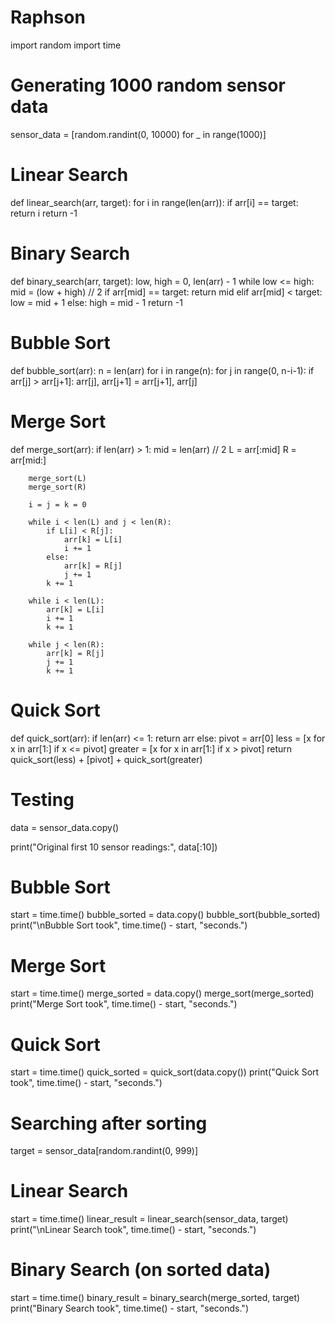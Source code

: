 # Raphson
import random
import time

# Generating 1000 random sensor data
sensor_data = [random.randint(0, 10000) for _ in range(1000)]

# Linear Search
def linear_search(arr, target):
    for i in range(len(arr)):
        if arr[i] == target:
            return i
    return -1

# Binary Search
def binary_search(arr, target):
    low, high = 0, len(arr) - 1
    while low <= high:
        mid = (low + high) // 2
        if arr[mid] == target:
            return mid
        elif arr[mid] < target:
            low = mid + 1
        else:
            high = mid - 1
    return -1

# Bubble Sort
def bubble_sort(arr):
    n = len(arr)
    for i in range(n):
        for j in range(0, n-i-1):
            if arr[j] > arr[j+1]:
                arr[j], arr[j+1] = arr[j+1], arr[j]

# Merge Sort
def merge_sort(arr):
    if len(arr) > 1:
        mid = len(arr) // 2
        L = arr[:mid]
        R = arr[mid:]
        
        merge_sort(L)
        merge_sort(R)
        
        i = j = k = 0
        
        while i < len(L) and j < len(R):
            if L[i] < R[j]:
                arr[k] = L[i]
                i += 1
            else:
                arr[k] = R[j]
                j += 1
            k += 1
        
        while i < len(L):
            arr[k] = L[i]
            i += 1
            k += 1
            
        while j < len(R):
            arr[k] = R[j]
            j += 1
            k += 1

# Quick Sort
def quick_sort(arr):
    if len(arr) <= 1:
        return arr
    else:
        pivot = arr[0]
        less = [x for x in arr[1:] if x <= pivot]
        greater = [x for x in arr[1:] if x > pivot]
        return quick_sort(less) + [pivot] + quick_sort(greater)

# Testing
data = sensor_data.copy()

print("Original first 10 sensor readings:", data[:10])

# Bubble Sort
start = time.time()
bubble_sorted = data.copy()
bubble_sort(bubble_sorted)
print("\nBubble Sort took", time.time() - start, "seconds.")

# Merge Sort
start = time.time()
merge_sorted = data.copy()
merge_sort(merge_sorted)
print("Merge Sort took", time.time() - start, "seconds.")

# Quick Sort
start = time.time()
quick_sorted = quick_sort(data.copy())
print("Quick Sort took", time.time() - start, "seconds.")

# Searching after sorting
target = sensor_data[random.randint(0, 999)]

# Linear Search
start = time.time()
linear_result = linear_search(sensor_data, target)
print("\nLinear Search took", time.time() - start, "seconds.")

# Binary Search (on sorted data)
start = time.time()
binary_result = binary_search(merge_sorted, target)
print("Binary Search took", time.time() - start, "seconds.")